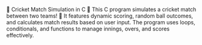 🏏 Cricket Match Simulation in C 🏏
This C program simulates a cricket match between two teams! 🎉 It features dynamic scoring, random ball outcomes, and calculates match results based on user input. The program uses loops, conditionals, and functions to manage innings, overs, and scores effectively.
